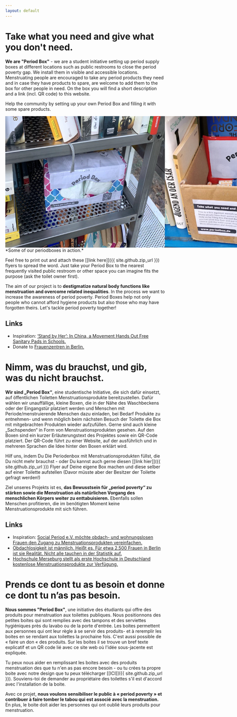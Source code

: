 ```yaml
---
layout: default
---
```

# Take what you need and give what you don't need.

**We are "Period Box"** - we are a student initiative setting up period supply boxes at different locations such as public restrooms to close the period poverty gap. We install them in visible and accessible locations. Menstruating people are encouraged to take any period products they need and in case they have products to spare, are welcome to add them to the box for other people in need. On the box you will find a short description and a link (incl. QR code) to this website.

Help the community by setting up your own Period Box and filling it with some spare products.

<div style="display: flex;" class="container">
  <img class="item" src="https://raw.githubusercontent.com/fstiehle/periodbox.de/gh-pages/assets/img/b9.jpg" alt="A placed Periodbox">
  <img class="item" src="https://raw.githubusercontent.com/fstiehle/periodbox.de/gh-pages/assets/img/b2.jpg" alt="A placed Periodbox">
  <img class="item" src="https://raw.githubusercontent.com/fstiehle/periodbox.de/gh-pages/assets/img/b4.jpg" alt="A placed Periodbox">
  <img class="item" src="https://raw.githubusercontent.com/fstiehle/periodbox.de/gh-pages/assets/img/b3.jpg" alt="A placed Periodbox"> 
  <img class="item" src="https://raw.githubusercontent.com/fstiehle/periodbox.de/gh-pages/assets/img/b8.jpg" alt="A placed Periodbox">
  <img class="item" src="https://raw.githubusercontent.com/fstiehle/periodbox.de/gh-pages/assets/img/b6.jpg" alt="A placed Periodbox">     
</div>
*Some of our periodboxes in action.*

Feel free to print out and attach these [[link here]]({{ site.github.zip_url }}) flyers to spread the word. Just take your Period Box to the nearest frequently visited public restroom or other space you can imagine fits the purpose (ask the toilet owner first). 

The aim of our project is to **destigmatize natural body functions like menstruation and overcome related inequalities**. In the process we want to increase the awareness of period poverty. Period Boxes help not only people who cannot afford hygiene products but also those who may have forgotten theirs. Let's tackle period poverty together!

## Links

- Inspiration: [‘Stand by Her’: In China, a Movement Hands Out Free Sanitary Pads in Schools.](https://www.nytimes.com/2020/11/09/world/asia/china-period-shame-universities.html)
- Donate to [Frauenzentren in Berlin.](https://www.big-berlin.info/node/153)


# Nimm, was du brauchst, und gib, was du nicht brauchst.

**Wir sind „Period Box“**, eine studentische Initiative, die sich dafür einsetzt, auf öffentlichen Toiletten Menstruationsprodukte bereitzustellen. Dafür wählen wir unauffällige, kleine Boxen, die in der Nähe des Waschbeckens oder der Eingangstür platziert werden und Menschen mit Periode/menstruierende Menschen dazu einladen, bei Bedarf Produkte zu entnehmen- und wenn möglich beim nächsten Besuch der Toilette die Box mit mitgebrachten Produkten wieder aufzufüllen. Gerne sind auch kleine „Sachspenden“ in Form von Menstruationsprodukten gesehen. Auf den Boxen sind ein kurzer Erläuterungstext des Projektes sowie ein QR-Code platziert. Der QR-Code führt zu einer Website, auf der ausführlich und in mehreren Sprachen die Idee hinter den Boxen erklärt wird.

Hilf uns, indem Du Die Periodenbox mit Menstruationsprodukten füllst, die Du nicht mehr brauchst - oder Du kannst auch gerne diesen [[link hier]]({{ site.github.zip_url }}) Flyer auf Deine eigene Box machen und diese selber auf einer Toilette aufstellen (Davor müsste aber der Besitzer der Toilette gefragt werden!)

Ziel unseres Projekts ist es, **das Bewusstsein für „period poverty“ zu stärken sowie die Menstruation als natürlichen Vorgang des menschlichen Körpers weiter zu enttabuisieren.** Ebenfalls sollen Menschen profitieren, die im benötigten Moment keine Menstruationsprodukte mit sich führen.

## Links

- Inspiration: [Social Period e.V. möchte obdach- und wohnungslosen Frauen den Zugang zu Menstruationsprodukten vereinfachen.](https://www.socialperiod.org)
- [Obdachlosigkeit ist männlich. Heißt es. Für etwa 2.500 Frauen in Berlin ist sie Realität. Nicht alle tauchen in der Statistik auf.](http://obdachlosinberlin.de/weiblich/)
- [Hochschule Merseburg stellt als erste Hochschule in Deutschland kostenlose Menstruationsprodukte zur Verfügung.](https://www.merseburg.de/de/suchergebnisseite/hochschule-merseburg-stellt-als-erste-hochschule-in-deutschland-kostenlose-menstruationsprodukte-zur-verfuegung.html)

# Prends ce dont tu as besoin et donne ce dont tu n’as pas besoin.

**Nous sommes "Period Box"**, une initiative des étudiants qui offre des
produits pour menstruation aux toilettes publiques. Nous positionnons des
petites boites qui sont remplies avec des tampons et des serviettes
hygiéniques près du lavabo ou de la porte d'entrée. Les boites permettent
aux personnes qui ont leur règle à se servir des produits- et à reremplir
les boites en se rendant aux toilettes la prochaine fois. C'est aussi
possible de « faire un don « des produits. Sur les boites il se trouve un
bref texte explicatif et un QR code lié avec ce site web où l'idée
sous-jacente est expliquée.

Tu peux nous aider en remplissant les boites avec des produits menstruation
des que tu n'en as pas encore besoin - ou tu crées ta propre boite avec
notre design que tu peux télécharger [[ICI]]({{ site.github.zip_url }}). Souviens-toi de demander au
propriétaire des toilettes s'il est d'accord avec l'installation de la
boite.

Avec ce projet, **nous voulons sensibiliser le public à « period poverty » et
contribuer à faire tomber le tabou qui est associé avec la menstruation.** En
plus, le boite doit aider les personnes qui ont oublié leurs produits pour
menstruation.

